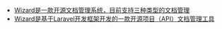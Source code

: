 - [Wizard是一款开源文档管理系统，目前支持三种类型的文档管理](https://hub.docker.com/r/mylxsw/wizard)
- [Wizard是基于Laravel开发框架开发的一款开源项目（API）文档管理工具](https://github.com/mylxsw/wizard)